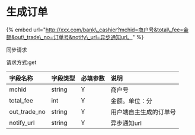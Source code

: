 # 生成订单



{% embed url="http://xxx.com/bank\_cashier?mchid=商户号&total\_fee=金额&out\_trade\_no=订单号&notify\_url=异步通知url。" %}

同步请求

请求方式:get

| 字段名称 | 字段类型 | 必填参数 | 说明 |
| :--- | :--- | :--- | :--- |
| mchid | string | Y | 商户号 |
| total\_fee | int | Y | 金额。单位：分 |
| out\_trade\_no | string | Y | 用户端自主生成的订单号 |
| notify\_url | string | Y | 异步通知url |



